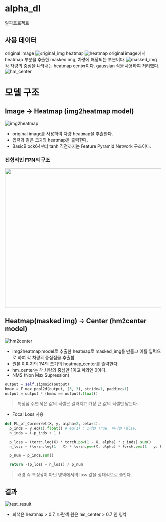 # alpha_dl
알파프로젝트

## 사용 데이터

original image
![original_img](https://user-images.githubusercontent.com/11612272/170933049-7af0a6c9-6f8a-4538-9611-9b333095183e.png)
heatmap
![heatmap](https://user-images.githubusercontent.com/11612272/170933043-5ea4759a-69fc-49b8-bc34-5e5cb39b7933.png)
original image에서 heatmap 부분을 추출한 masked img, 차량에 해당되는 부분이다.
![masked_img](https://user-images.githubusercontent.com/11612272/170933048-525e1ef5-d192-41c0-bd3c-845b90216395.png)
각 차량의 중심을 나타내는 heatmap center이다. gaussian 식을 사용하여 처리했다.
![hm_center](https://user-images.githubusercontent.com/11612272/170957872-42e8c8dd-495b-4fb1-b432-a0d59cd2c85d.png)


# 모델 구조
## Image -> Heatmap (img2heatmap model)
![img2heatmap](https://user-images.githubusercontent.com/11612272/170927646-0d2d5fa2-ccf6-465d-abf1-5a8bf2a3b67f.png)
* original image를 사용하여 차량 heatmap을 추출한다.
* 입력과 같은 크기의 heatmap을 출력한다.
* BasicBlock64부터 tanh 직전까지는 Feature Pyramid Network 구조이다.
### 전형적인 FPN의 구조
<img src="https://user-images.githubusercontent.com/11612272/170960130-62a53278-4430-4de0-86e8-682d07f24cf4.png"  width="600" height="450">



## Heatmap(masked img) -> Center (hm2center model)
![hm2center](https://user-images.githubusercontent.com/11612272/170927347-bd5bfb91-ed19-4b1d-9c9e-bd8bea669f04.png)


* img2heatmap model로 추출한 heatmap로 masked_img를 만들고 이를 입력으로 하여 각 차량의 중심점을 추출함
* 원본 이미지의 1/4의 크기의 heatmap_center를 출력한다.
* hm_center는 각 차량의 중심만 1이고 이외엔 0이다.
* NMS (Non Max Supression)
```python
output = self.sigmoid(output)
hmax = F.max_pool2d(output, (3, 3), stride=1, padding=1)
output = output * (hmax == output).float()
```
> 특징점 주변 낮은 값의 픽셀은 걸러지고 가장 큰 값의 픽셀만 남는다.
* Focal Loss 사용
```python
def FL_of_CornerNet(X, y, alpha=2, beta=4):
  p_inds = y.eq(1).float() # eq(1) : 1이면 True, 아니면 False.
  n_inds = (-p_inds + 1.)

  p_loss = (torch.log(X) * torch.pow(1 - X, alpha) * p_inds).sum()
  n_loss = (torch.log(1 - X) * torch.pow(X, alpha) * torch.pow(1 - y, beta) * n_inds).sum()

  p_num = p_inds.sum()

  return -(p_loss + n_loss) / p_num
```
> 배경 즉 특징점이 아닌 영역에서의 loss 값을 상대적으로 줄인다.

## 결과
![test_result](https://user-images.githubusercontent.com/11612272/171121428-b244acc4-b4ba-4581-a84b-78d94f0350af.png)
* 회색은 heatmap > 0.7, 파란색 원은 hm_center > 0.7 인 영역
